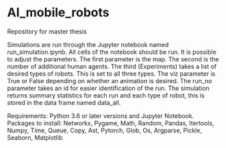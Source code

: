 # AI_mobile_robots
Repository for master thesis


Simulations are run through the Jupyter notebook named run_simulation.ipynb. 
All cells of the notebook should be run. It is possible to adjust the parameters. The first parameter is the map. 
The second is the number of additional human agents. The third (Experiments) takes a list of desired types of robots. 
This is set to all three types. The viz parameter is True or False depending on whether an animation is desired. 
The run_no parameter takes an id for easier identification of the run. The simulation returns summary statistics 
for each run and each type of robot, this is stored in the data frame named data_all.

Requirements:
Python 3.6 or later versions and Jupyter Notebook.
Packages to install: Networkx, Pygame, Math, Random, Pandas, Itertools, Numpy, Time, Queue, Copy, Ast, Pytorch, Glob, Os,
Argparse, Pickle, Seaborn, Matplotlib

